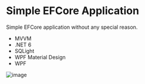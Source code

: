 # Simple EFCore Application
Simple EFCore application without any special reason. 

* MVVM
* .NET 6
* SQLight
* WPF Material Design
* WPF


![image](https://user-images.githubusercontent.com/72302395/147603025-05bc3a37-15a5-497d-aaa4-a6efb0bd4351.png)

